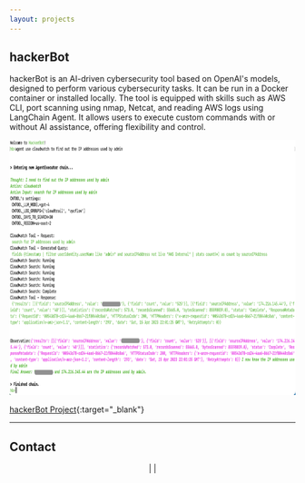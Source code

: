 ```yaml
---
layout: projects
---
```


## hackerBot
hackerBot is an AI-driven cybersecurity tool based on OpenAI's models, designed to perform various cybersecurity tasks. It can be run in a Docker container or installed locally. The tool is equipped with skills such as AWS CLI, port scanning using nmap, Netcat, and reading AWS logs using LangChain Agent. It allows users to execute custom commands with or without AI assistance, offering flexibility and control.

<center>
<img src="/static/hackerBot.png" alt="HackerBot searching through logs and answering questions" width="800" height="450" />
</center>

<i class="fab fa-github"></i> [hackerBot Project](https://github.com/Ahmed-AG/hackerbot){:target="_blank"}


---

## <a id="contact"></a>Contact
<center>
<a href="mailto:info@cyberdojo.cloud" target="_blank"><i class="fas fa-envelope"></i></a> | 
<A href="https://www.linkedin.com/in/ahmadabugharbieh/" target="_blank"> <i class="fab fa-linkedin"></i></A> | 
<A href="https://twitter.com/aagsec" target="_blank"> <i class="fab fa-twitter"></i></A>
</center>